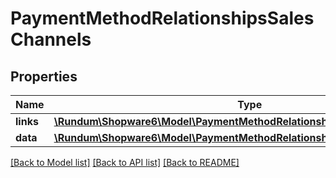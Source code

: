 # PaymentMethodRelationshipsSalesChannels

## Properties
Name | Type | Description | Notes
------------ | ------------- | ------------- | -------------
**links** | [**\Rundum\Shopware6\Model\PaymentMethodRelationshipsSalesChannelsLinks**](PaymentMethodRelationshipsSalesChannelsLinks.md) |  | [optional] 
**data** | [**\Rundum\Shopware6\Model\PaymentMethodRelationshipsSalesChannelsData[]**](PaymentMethodRelationshipsSalesChannelsData.md) |  | [optional] 

[[Back to Model list]](../../README.md#documentation-for-models) [[Back to API list]](../../README.md#documentation-for-api-endpoints) [[Back to README]](../../README.md)


